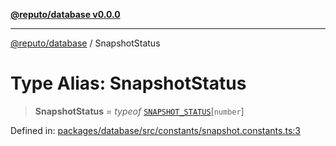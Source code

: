 [**@reputo/database v0.0.0**](../README.md)

***

[@reputo/database](../globals.md) / SnapshotStatus

# Type Alias: SnapshotStatus

> **SnapshotStatus** = *typeof* [`SNAPSHOT_STATUS`](../variables/SNAPSHOT_STATUS.md)\[`number`\]

Defined in: [packages/database/src/constants/snapshot.constants.ts:3](https://github.com/TogetherCrew/reputo/blob/2db3ca681973f3b7304a52cef9c0cd9457c2c540/packages/database/src/constants/snapshot.constants.ts#L3)
